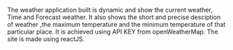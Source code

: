 The weather application built is dynamic and show the current weather, Time and Forecast weather. It also shows the short and precise desciption of weather ,the maximum temperature and the minimum temperature of that particular place.
It is achieved using API KEY from openWeatherMap.
The site is made using reactJS.
